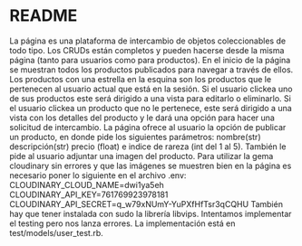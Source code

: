 # README

La página es una plataforma de intercambio de objetos coleccionables de todo tipo.
Los CRUDs están completos y pueden hacerse desde la misma página (tanto para usuarios como para productos). En el inicio de la página
se muestran todos los productos publicados para navegar a través de ellos. Los productos con una estrella en la esquina son los productos que le pertenecen al usuario actual que está en la sesión. Si el usuario clickea uno de sus productos este será dirigido a una vista para editarlo o eliminarlo. Si el usuario clickea un producto que no le pertenece, este será dirigido a una vista con los detalles del producto y le dará una opción para hacer una solicitud de intercambio. La página ofrece al usuario la opción de publicar un producto, en donde pide los siguientes parámetros: nombre(str) descripción(str) precio (float) e indice de rareza (int del 1 al 5). También le pide al usuario adjuntar una imagen del producto.
Para utilizar la gema cloudinary sin errores y que las imágenes se muestren bien en la página es necesario poner lo siguiente en el archivo .env: CLOUDINARY_CLOUD_NAME=dwi1ya5eh
CLOUDINARY_API_KEY=761769923978181
CLOUDINARY_API_SECRET=q_w79xNUmY-YuPXfHfTsr3qCQHU
También hay que tener instalada con sudo la librería libvips.
Intentamos implementar el testing pero nos lanza errores. La implementación está en test/models/user_test.rb.
